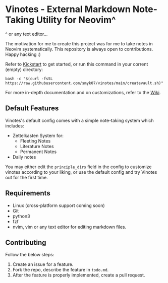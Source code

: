 # Vinotes - External Markdown Note-Taking Utility for Neovim\^

^ or any text editor...

The motivation for me to create this project was for me to take notes in Neovim systematically. This repository is always open to contributions. Happy hacking :)

Refer to [Kickstart](https://github.com/smyk07/vinotes/wiki/1.-Kickstart) to get started, or run this command in your corrent (empty) directory:

```
bash -c "$(curl -fsSL https://raw.githubusercontent.com/smyk07/vinotes/main/createvault.sh)"
```

For more in-depth documentation and on customizations, refer to the [Wiki](https://github.com/smyk07/vinotes/wiki).

## Default Features

Vinotes's default config comes with a simple note-taking system which includes:

- Zettelkasten System for:
  - Fleeting Notes
  - Literature Notes
  - Permanent Notes
- Daily notes

You may either edit the `principle_dirs` field in the config to customize vinotes according to your liking, or use the default config and try Vinotes out for the first time.

## Requirements

- Linux (cross-platform support coming soon)
- Git
- python3
- fzf
- nvim, vim or any text editor for editing markdown files.

## Contributing

Follow the below steps:

1. Create an issue for a feature.
2. Fork the repo, describe the feature in `todo.md`.
3. After the feature is properly implemented, create a pull request.
